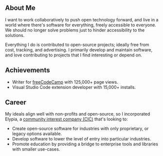 ## About Me

I want to work collaboratively to push open technology forward, and live in a world where there's software for everything, freely accessible to everyone. We should no longer solve problems just to hinder accessibility to the solutions.

Everything I do is contributed to open-source projects; ideally free from cost, tracking, and advertising. I primarily develop and maintain software, and love contributing to projects that I find interesting or depend on.

## Achievements

* Writer for [freeCodeCamp](https://www.freecodecamp.org/news/author/seth/) with 125,000+ page views.
* Visual Studio Code extension developer with 15,000+ installs.

## Career

My ideals align well with non-profits and open-source, so I incorporated Elypia, a [community interest company (CIC)](https://en.wikipedia.org/wiki/Community_interest_company) that's looking to: 

* Create open-source software for industries with only proprietary, or legacy options available.
* Develop software to lower the level of entry into particular industries.
* Promote education by providing a bridge to enterprise tools and libraries with smaller use-cases.
